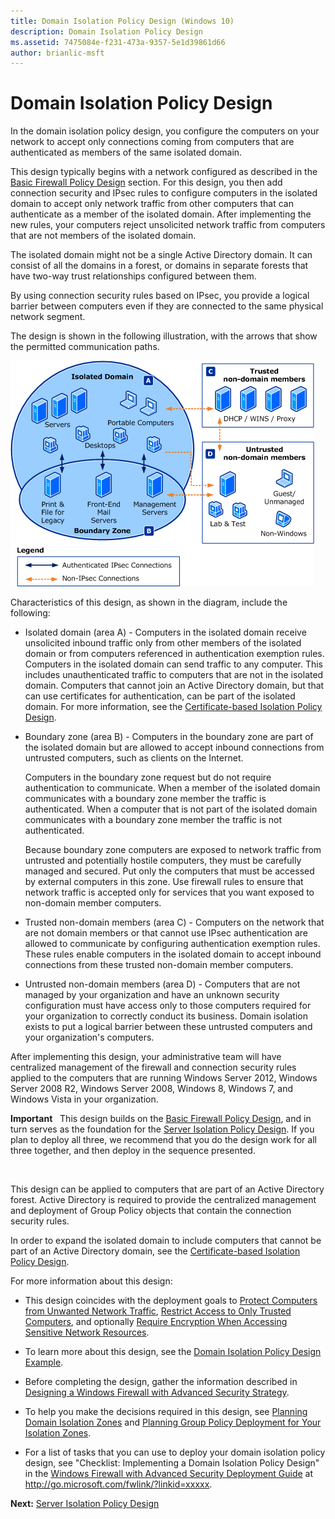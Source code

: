 ```yaml
---
title: Domain Isolation Policy Design (Windows 10)
description: Domain Isolation Policy Design
ms.assetid: 7475084e-f231-473a-9357-5e1d39861d66
author: brianlic-msft
---
```


# Domain Isolation Policy Design


In the domain isolation policy design, you configure the computers on your network to accept only connections coming from computers that are authenticated as members of the same isolated domain.

This design typically begins with a network configured as described in the [Basic Firewall Policy Design](../p_server_archive/basic-firewall-policy-design.md) section. For this design, you then add connection security and IPsec rules to configure computers in the isolated domain to accept only network traffic from other computers that can authenticate as a member of the isolated domain. After implementing the new rules, your computers reject unsolicited network traffic from computers that are not members of the isolated domain.

The isolated domain might not be a single Active Directory domain. It can consist of all the domains in a forest, or domains in separate forests that have two-way trust relationships configured between them.

By using connection security rules based on IPsec, you provide a logical barrier between computers even if they are connected to the same physical network segment.

The design is shown in the following illustration, with the arrows that show the permitted communication paths.

![isolated domain boundary zone](images/wfasdomainisoboundary.gif)

Characteristics of this design, as shown in the diagram, include the following:

-   Isolated domain (area A) - Computers in the isolated domain receive unsolicited inbound traffic only from other members of the isolated domain or from computers referenced in authentication exemption rules. Computers in the isolated domain can send traffic to any computer. This includes unauthenticated traffic to computers that are not in the isolated domain. Computers that cannot join an Active Directory domain, but that can use certificates for authentication, can be part of the isolated domain. For more information, see the [Certificate-based Isolation Policy Design](../p_server_archive/certificate-based-isolation-policy-design.md).

-   Boundary zone (area B) - Computers in the boundary zone are part of the isolated domain but are allowed to accept inbound connections from untrusted computers, such as clients on the Internet.

    Computers in the boundary zone request but do not require authentication to communicate. When a member of the isolated domain communicates with a boundary zone member the traffic is authenticated. When a computer that is not part of the isolated domain communicates with a boundary zone member the traffic is not authenticated.

    Because boundary zone computers are exposed to network traffic from untrusted and potentially hostile computers, they must be carefully managed and secured. Put only the computers that must be accessed by external computers in this zone. Use firewall rules to ensure that network traffic is accepted only for services that you want exposed to non-domain member computers.

-   Trusted non-domain members (area C) - Computers on the network that are not domain members or that cannot use IPsec authentication are allowed to communicate by configuring authentication exemption rules. These rules enable computers in the isolated domain to accept inbound connections from these trusted non-domain member computers.

-   Untrusted non-domain members (area D) - Computers that are not managed by your organization and have an unknown security configuration must have access only to those computers required for your organization to correctly conduct its business. Domain isolation exists to put a logical barrier between these untrusted computers and your organization's computers.

After implementing this design, your administrative team will have centralized management of the firewall and connection security rules applied to the computers that are running Windows Server 2012, Windows Server 2008 R2, Windows Server 2008, Windows 8, Windows 7, and Windows Vista in your organization.

**Important**  
This design builds on the [Basic Firewall Policy Design](../p_server_archive/basic-firewall-policy-design.md), and in turn serves as the foundation for the [Server Isolation Policy Design](../p_server_archive/server-isolation-policy-design.md). If you plan to deploy all three, we recommend that you do the design work for all three together, and then deploy in the sequence presented.

 

This design can be applied to computers that are part of an Active Directory forest. Active Directory is required to provide the centralized management and deployment of Group Policy objects that contain the connection security rules.

In order to expand the isolated domain to include computers that cannot be part of an Active Directory domain, see the [Certificate-based Isolation Policy Design](../p_server_archive/certificate-based-isolation-policy-design.md).

For more information about this design:

-   This design coincides with the deployment goals to [Protect Computers from Unwanted Network Traffic](../p_server_archive/protect-computers-from-unwanted-network-traffic.md), [Restrict Access to Only Trusted Computers](../p_server_archive/restrict-access-to-only-trusted-computers.md), and optionally [Require Encryption When Accessing Sensitive Network Resources](../p_server_archive/require-encryption-when-accessing-sensitive-network-resources.md).

-   To learn more about this design, see the [Domain Isolation Policy Design Example](../p_server_archive/domain-isolation-policy-design-example.md).

-   Before completing the design, gather the information described in [Designing a Windows Firewall with Advanced Security Strategy](../p_server_archive/designing-a-windows-firewall-with-advanced-security-strategy.md).

-   To help you make the decisions required in this design, see [Planning Domain Isolation Zones](../p_server_archive/planning-domain-isolation-zones.md) and [Planning Group Policy Deployment for Your Isolation Zones](../p_server_archive/planning-group-policy-deployment-for-your-isolation-zones.md).

-   For a list of tasks that you can use to deploy your domain isolation policy design, see "Checklist: Implementing a Domain Isolation Policy Design" in the [Windows Firewall with Advanced Security Deployment Guide](http://go.microsoft.com/fwlink/?linkid=xxxxx) at http://go.microsoft.com/fwlink/?linkid=xxxxx.

**Next:** [Server Isolation Policy Design](../p_server_archive/server-isolation-policy-design.md)

 

 





